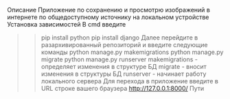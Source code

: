 Описание
Приложение по сохранению и просмотрю изображений в интернете по общедоступному источнику на локальном устройстве
Установка зависимостей
В cmd введите
>> pip install python
>> pip install django
Далее перейдите в разархивированный репозиторий и введите следующие команды
>> python manage.py makemigrations
>> python manage.py migrate
>> python manage.py runserver
makemigrations - определяет изменения в структуре БД
migrate - вносит изменения в структуры БД
runserver - начинает работу локального сервера
Для перехода в приложение введите в URL строке вашего браузера http://127.0.0.1:8000/
Пути
>> 
